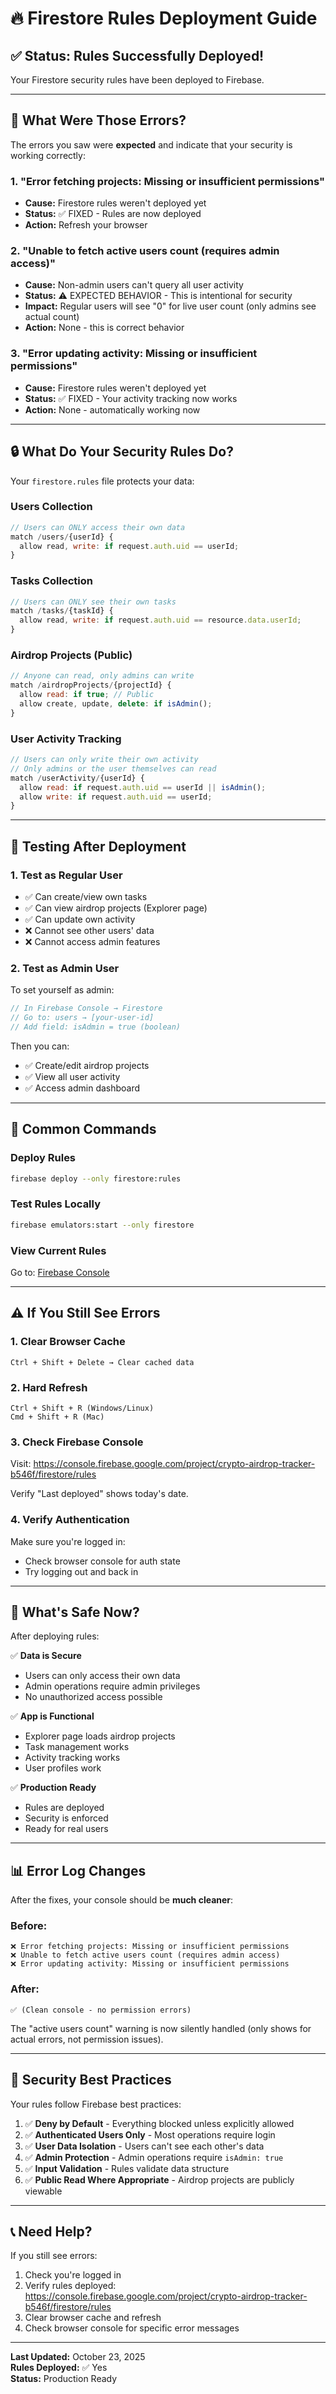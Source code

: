 # 🔥 Firestore Rules Deployment Guide

## ✅ Status: Rules Successfully Deployed!

Your Firestore security rules have been deployed to Firebase.

---

## 🐛 What Were Those Errors?

The errors you saw were **expected** and indicate that your security is working correctly:

### 1. **"Error fetching projects: Missing or insufficient permissions"**
- **Cause:** Firestore rules weren't deployed yet
- **Status:** ✅ FIXED - Rules are now deployed
- **Action:** Refresh your browser

### 2. **"Unable to fetch active users count (requires admin access)"**
- **Cause:** Non-admin users can't query all user activity
- **Status:** ⚠️ EXPECTED BEHAVIOR - This is intentional for security
- **Impact:** Regular users will see "0" for live user count (only admins see actual count)
- **Action:** None - this is correct behavior

### 3. **"Error updating activity: Missing or insufficient permissions"**
- **Cause:** Firestore rules weren't deployed yet
- **Status:** ✅ FIXED - Your activity tracking now works
- **Action:** None - automatically working now

---

## 🔒 What Do Your Security Rules Do?

Your `firestore.rules` file protects your data:

### **Users Collection**
```javascript
// Users can ONLY access their own data
match /users/{userId} {
  allow read, write: if request.auth.uid == userId;
}
```

### **Tasks Collection**
```javascript
// Users can ONLY see their own tasks
match /tasks/{taskId} {
  allow read, write: if request.auth.uid == resource.data.userId;
}
```

### **Airdrop Projects (Public)**
```javascript
// Anyone can read, only admins can write
match /airdropProjects/{projectId} {
  allow read: if true; // Public
  allow create, update, delete: if isAdmin();
}
```

### **User Activity Tracking**
```javascript
// Users can only write their own activity
// Only admins or the user themselves can read
match /userActivity/{userId} {
  allow read: if request.auth.uid == userId || isAdmin();
  allow write: if request.auth.uid == userId;
}
```

---

## 🚀 Testing After Deployment

### 1. **Test as Regular User**
- ✅ Can create/view own tasks
- ✅ Can view airdrop projects (Explorer page)
- ✅ Can update own activity
- ❌ Cannot see other users' data
- ❌ Cannot access admin features

### 2. **Test as Admin User**
To set yourself as admin:
```javascript
// In Firebase Console → Firestore
// Go to: users → [your-user-id]
// Add field: isAdmin = true (boolean)
```

Then you can:
- ✅ Create/edit airdrop projects
- ✅ View all user activity
- ✅ Access admin dashboard

---

## 📝 Common Commands

### Deploy Rules
```bash
firebase deploy --only firestore:rules
```

### Test Rules Locally
```bash
firebase emulators:start --only firestore
```

### View Current Rules
Go to: [Firebase Console](https://console.firebase.google.com/project/crypto-airdrop-tracker-b546f/firestore/rules)

---

## ⚠️ If You Still See Errors

### 1. **Clear Browser Cache**
```
Ctrl + Shift + Delete → Clear cached data
```

### 2. **Hard Refresh**
```
Ctrl + Shift + R (Windows/Linux)
Cmd + Shift + R (Mac)
```

### 3. **Check Firebase Console**
Visit: https://console.firebase.google.com/project/crypto-airdrop-tracker-b546f/firestore/rules

Verify "Last deployed" shows today's date.

### 4. **Verify Authentication**
Make sure you're logged in:
- Check browser console for auth state
- Try logging out and back in

---

## 🎯 What's Safe Now?

After deploying rules:

✅ **Data is Secure**
- Users can only access their own data
- Admin operations require admin privileges
- No unauthorized access possible

✅ **App is Functional**
- Explorer page loads airdrop projects
- Task management works
- Activity tracking works
- User profiles work

✅ **Production Ready**
- Rules are deployed
- Security is enforced
- Ready for real users

---

## 📊 Error Log Changes

After the fixes, your console should be **much cleaner**:

### Before:
```
❌ Error fetching projects: Missing or insufficient permissions
❌ Unable to fetch active users count (requires admin access)
❌ Error updating activity: Missing or insufficient permissions
```

### After:
```
✅ (Clean console - no permission errors)
```

The "active users count" warning is now silently handled (only shows for actual errors, not permission issues).

---

## 🔐 Security Best Practices

Your rules follow Firebase best practices:

1. ✅ **Deny by Default** - Everything blocked unless explicitly allowed
2. ✅ **Authenticated Users Only** - Most operations require login
3. ✅ **User Data Isolation** - Users can't see each other's data
4. ✅ **Admin Protection** - Admin operations require `isAdmin: true`
5. ✅ **Input Validation** - Rules validate data structure
6. ✅ **Public Read Where Appropriate** - Airdrop projects are publicly viewable

---

## 📞 Need Help?

If you still see errors:

1. Check you're logged in
2. Verify rules deployed: https://console.firebase.google.com/project/crypto-airdrop-tracker-b546f/firestore/rules
3. Clear browser cache and refresh
4. Check browser console for specific error messages

---

**Last Updated:** October 23, 2025  
**Rules Deployed:** ✅ Yes  
**Status:** Production Ready

